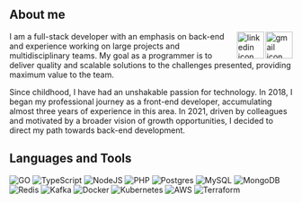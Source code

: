 ## About me

<a href="mailto:gabrielgaspar447@gmail.com" target="_blank">
  <img align="right" src="https://cdn.iconscout.com/icon/free/png-256/gmail-2981844-2476484.png" alt="gmail icon" width="48px" height="48px">
</a>
<a href="https://www.linkedin.com/in/GabrielGasp/" target="_blank">
  <img align="right" src="https://i.ibb.co/Kx2GSrT/linkedin.png" alt="linkedin icon" width="48px" height="48px">
</a>
<p align="left" >
I am a full-stack developer with an emphasis on back-end and experience working on large projects and multidisciplinary teams. My goal as a programmer is to deliver quality and scalable solutions to the challenges presented, providing maximum value to the team.

Since childhood, I have had an unshakable passion for technology. In 2018, I began my professional journey as a front-end developer, accumulating almost three years of experience in this area. In 2021, driven by colleagues and motivated by a broader vision of growth opportunities, I decided to direct my path towards back-end development.
</p>

## Languages and Tools

![GO](https://img.shields.io/badge/Go-79D4FD?style=for-the-badge&logo=Go&logoColor=white)
![TypeScript](https://img.shields.io/badge/typescript-%23007ACC.svg?style=for-the-badge&logo=typescript&logoColor=white)
![NodeJS](https://img.shields.io/badge/node.js-6DA55F?style=for-the-badge&logo=node.js&logoColor=white)
![PHP](https://img.shields.io/badge/PHP-787CB4?style=for-the-badge&logo=php&logoColor=white)
![Postgres](https://img.shields.io/badge/postgres-%23316192.svg?style=for-the-badge&logo=postgresql&logoColor=white)
![MySQL](https://img.shields.io/badge/mysql-%2300f.svg?style=for-the-badge&logo=mysql&logoColor=white)
![MongoDB](https://img.shields.io/badge/MongoDB-%234ea94b.svg?style=for-the-badge&logo=mongodb&logoColor=white)
![Redis](https://img.shields.io/badge/Redis-DC382D?style=for-the-badge&logo=redis&logoColor=white)
![Kafka](https://img.shields.io/badge/kafka-%23000000.svg?style=for-the-badge&logo=apachekafka&logoColor=white)
![Docker](https://img.shields.io/badge/docker-%230db7ed.svg?style=for-the-badge&logo=docker&logoColor=white)
![Kubernetes](https://img.shields.io/badge/kubernetes-%23326ce5.svg?style=for-the-badge&logo=kubernetes&logoColor=white)
![AWS](https://img.shields.io/badge/AWS-%23FF9900.svg?style=for-the-badge&logo=amazon-aws&logoColor=white)
![Terraform](https://img.shields.io/badge/terraform-%235835CC.svg?style=for-the-badge&logo=terraform&logoColor=white)
<!-- ![Express.js](https://img.shields.io/badge/express.js-%23404d59.svg?style=for-the-badge&logo=express&logoColor=%2361DAFB)-->
<!-- ![NestJS](https://img.shields.io/badge/NestJS-E0234E?style=for-the-badge&logo=NestJS&logoColor=white)-->
<!-- ![React](https://img.shields.io/badge/react-%2320232a.svg?style=for-the-badge&logo=react&logoColor=%2361DAFB)-->
<!-- ![Redux](https://img.shields.io/badge/redux-%23593d88.svg?style=for-the-badge&logo=redux&logoColor=white)-->
<!-- ![Next.Js](https://img.shields.io/badge/next.js-000000?style=for-the-badge&logo=nextdotjs&logoColor=white)-->
<!-- ![Laravel](https://img.shields.io/badge/Laravel-EF3B2D?style=for-the-badge&logo=laravel&logoColor=white)-->

<div>
<!--  <img height="180em" src="https://github-readme-stats.vercel.app/api?username=GabrielGaspar447&show_icons=true&theme=nightowl" alt="Gabriel-Gaspar"> -->
<!--  <img height="180em" src="https://github-readme-stats.vercel.app/api/top-langs/?username=GabrielGaspar447&layout=compact&theme=nightowl" alt="Gabriel-Gaspar"> -->
</div>
